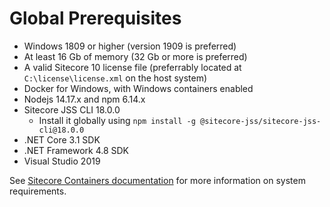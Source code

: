 # Global Prerequisites

- Windows 1809 or higher (version 1909 is preferred)
- At least 16 Gb of memory (32 Gb or more is preferred)
- A valid Sitecore 10 license file (preferrably located at `C:\license\license.xml` on the host system)
- Docker for Windows, with Windows containers enabled
- Nodejs 14.17.x and npm 6.14.x
- Sitecore JSS CLI 18.0.0
  - Install it globally using `npm install -g @sitecore-jss/sitecore-jss-cli@18.0.0`
- .NET Core 3.1 SDK
- .NET Framework 4.8 SDK
- Visual Studio 2019

See [Sitecore Containers documentation](https://doc.sitecore.com/en/developers/101/developer-tools/set-up-the-environment.html) for more information on system requirements.
